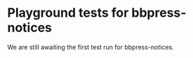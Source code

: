 # Playground tests for bbpress-notices
We are still awaiting the first test run for bbpress-notices.
